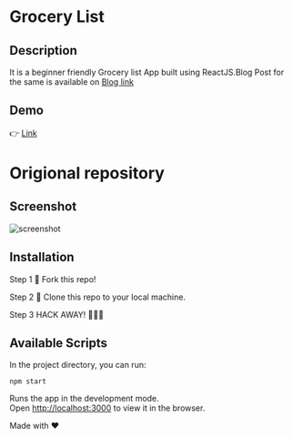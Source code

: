 # Grocery List

## Description

It is a beginner friendly Grocery list App built using ReactJS.Blog Post for the same is available on [Blog link](https://dev.to/kritika27/beginners-friendly-grocery-list-app-in-reactjs-d7i)

## Demo

👉 [Link](https://ecstatic-torvalds-7d441f.netlify.app/)
# Origional repository 


## Screenshot

![screenshot](https://user-images.githubusercontent.com/4997491/133280327-1ec44ebb-32ee-475b-abac-267541b955e3.JPG)

## Installation

Step 1
🍴 Fork this repo!

Step 2
👯 Clone this repo to your local machine.

Step 3
HACK AWAY! 🔨🔨🔨

## Available Scripts

In the project directory, you can run:

`npm start`

Runs the app in the development mode.<br />
Open [http://localhost:3000](http://localhost:3000) to view it in the browser.

Made with ❤
